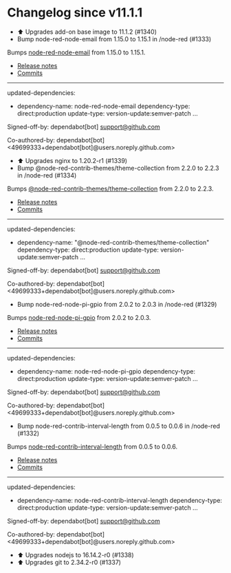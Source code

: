 # Changelog since v11.1.1
- ⬆️ Upgrades add-on base image to 11.1.2 (#1340) 
- Bump node-red-node-email from 1.15.0 to 1.15.1 in /node-red (#1333)

Bumps [node-red-node-email](https://github.com/node-red/node-red-nodes/tree/HEAD/tree/master/social/email) from 1.15.0 to 1.15.1.
- [Release notes](https://github.com/node-red/node-red-nodes/releases)
- [Commits](https://github.com/node-red/node-red-nodes/commits/HEAD/tree/master/social/email)

---
updated-dependencies:
- dependency-name: node-red-node-email
  dependency-type: direct:production
  update-type: version-update:semver-patch
...

Signed-off-by: dependabot[bot] <support@github.com>

Co-authored-by: dependabot[bot] <49699333+dependabot[bot]@users.noreply.github.com> 
- ⬆️ Upgrades nginx to 1.20.2-r1 (#1339) 
- Bump @node-red-contrib-themes/theme-collection from 2.2.0 to 2.2.3 in /node-red (#1334)

Bumps [@node-red-contrib-themes/theme-collection](https://github.com/node-red-contrib-themes/theme-collection) from 2.2.0 to 2.2.3.
- [Release notes](https://github.com/node-red-contrib-themes/theme-collection/releases)
- [Commits](https://github.com/node-red-contrib-themes/theme-collection/compare/2.2.0...2.2.3)

---
updated-dependencies:
- dependency-name: "@node-red-contrib-themes/theme-collection"
  dependency-type: direct:production
  update-type: version-update:semver-patch
...

Signed-off-by: dependabot[bot] <support@github.com>

Co-authored-by: dependabot[bot] <49699333+dependabot[bot]@users.noreply.github.com> 
- Bump node-red-node-pi-gpio from 2.0.2 to 2.0.3 in /node-red (#1329)

Bumps [node-red-node-pi-gpio](https://github.com/node-red/node-red-nodes/tree/HEAD/tree/master/hardware/PiGpio) from 2.0.2 to 2.0.3.
- [Release notes](https://github.com/node-red/node-red-nodes/releases)
- [Commits](https://github.com/node-red/node-red-nodes/commits/HEAD/tree/master/hardware/PiGpio)

---
updated-dependencies:
- dependency-name: node-red-node-pi-gpio
  dependency-type: direct:production
  update-type: version-update:semver-patch
...

Signed-off-by: dependabot[bot] <support@github.com>

Co-authored-by: dependabot[bot] <49699333+dependabot[bot]@users.noreply.github.com> 
- Bump node-red-contrib-interval-length from 0.0.5 to 0.0.6 in /node-red (#1332)

Bumps [node-red-contrib-interval-length](https://github.com/bartbutenaers/node-red-contrib-interval-length) from 0.0.5 to 0.0.6.
- [Release notes](https://github.com/bartbutenaers/node-red-contrib-interval-length/releases)
- [Commits](https://github.com/bartbutenaers/node-red-contrib-interval-length/compare/v0.0.5...v0.0.6)

---
updated-dependencies:
- dependency-name: node-red-contrib-interval-length
  dependency-type: direct:production
  update-type: version-update:semver-patch
...

Signed-off-by: dependabot[bot] <support@github.com>

Co-authored-by: dependabot[bot] <49699333+dependabot[bot]@users.noreply.github.com> 
- ⬆️ Upgrades nodejs to 16.14.2-r0 (#1338) 
- ⬆️ Upgrades git to 2.34.2-r0 (#1337) 
